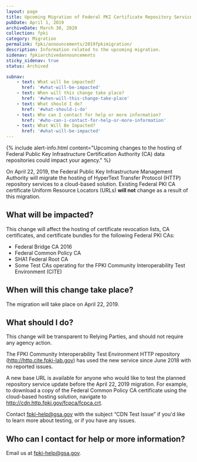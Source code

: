 ```yaml
---
layout: page
title: Upcoming Migration of Federal PKI Certificate Repository Services
pubDate: April 1, 2019
archiveDate: March 30, 2020
collection: fpki
category: Migration
permalink: fpki/announcements/2019fpkimigration/
description: Information related to the upcoming migration.
sidenav: fpkiarchivedannouncements
sticky_sidenav: true
status: Archived

subnav:
    - text: What will be impacted?
      href: '#what-will-be-impacted'
    - text: When will this change take place?
      href: '#when-will-this-change-take-place'
    - text: What should I do?
      href: '#what-should-i-do'
    - text: Who can I contact for help or more information?
      href: '#who-can-i-contact-for-help-or-more-information'
    - text: What Will Be Impacted?
      href: '#what-will-be-impacted'
---
```


{% include alert-info.html content="Upcoming changes to the hosting of Federal Public Key Infrastructure Certification Authority (CA) data repositories could impact your agency." %}

On April 22, 2019, the Federal Public Key Infrastructure Management Authority will migrate the hosting of HyperText Transfer Protocol (HTTP) repository services to a cloud-based solution. Existing Federal PKI CA certificate Uniform Resource Locators (URLs) **will not** change as a result of this migration.

## What will be impacted?

This change will affect the hosting of certificate revocation lists, CA certificates, and certificate bundles for the following Federal PKI CAs:
- Federal Bridge CA 2016
- Federal Common Policy CA
- SHA1 Federal Root CA
- Some Test CAs operating for the FPKI Community Interoperability Test Environment (CITE)

## When will this change take place?
The migration will take place on April 22, 2019.

## What should I do?
This change will be transparent to Relying Parties, and should not require any agency action. 

The FPKI Community Interoperability Test Environment HTTP repository (http://http.cite.fpki-lab.gov) has used the new service since June 2018 with no reported issues. 

A new base URL is available for anyone who would like to test the planned repository service update before the April 22, 2019 migration. For example, to download a copy of the Federal Common Policy CA certificate using the cloud-based hosting solution, navigate to http://cdn.http.fpki.gov/fcpca/fcpca.crt. 

Contact fpki-help@gsa.gov with the subject “CDN Test Issue” if you'd like to learn more about testing, or if you have any issues.

## Who can I contact for help or more information?
Email us at fpki-help@gsa.gov. 
